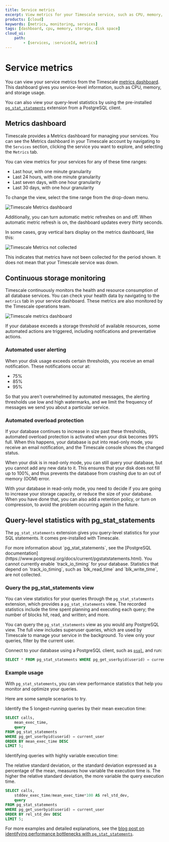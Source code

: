 ```yaml
---
title: Service metrics
excerpt: View metrics for your Timescale service, such as CPU, memory, and storage usage
products: [cloud]
keywords: [metrics, monitoring, services]
tags: [dashboard, cpu, memory, storage, disk space]
cloud_ui:
    path:
        - [services, :serviceId, metrics]
---
```


# Service metrics

You can view your service metrics from the Timescale
[metrics dashboard][metrics-dashboard]. This dashboard gives you service-level
information, such as CPU, memory, and storage usage.

You can also view your query-level statistics by using the pre-installed
[`pg_stat_statements`][pg-stat] extension from a PostgreSQL client.

## Metrics dashboard

Timescale provides a Metrics dashboard for managing your services. You can
see the Metrics dashboard in your Timescale account by navigating to the
`Services` section, clicking the service you want to explore, and selecting the
`Metrics` tab.

You can view metrics for your services for any of these time ranges:

*   Last hour, with one minute granularity
*   Last 24 hours, with one minute granularity
*   Last seven days, with one hour granularity
*   Last 30 days, with one hour granularity

To change the view, select the time range from the drop-down menu.

<img class="main-content__illustration" src="https://s3.amazonaws.com/assets.timescale.com/docs/images/tsc-metrics_lastmonth.png" alt="Timescale Metrics dashboard"/>

Additionally, you can turn automatic metric refreshes on and off. When automatic
metric refresh is on, the dashboard updates every thirty seconds.

In some cases, gray vertical bars display on the metrics dashboard, like this:

<img class="main-content__illustration" src="https://s3.amazonaws.com/assets.timescale.com/docs/images/tsc-metrics_graybar.png" alt="Timescale Metrics not collected"/>

This indicates that metrics have not been collected for the period shown. It
does not mean that your Timescale service was down.

## Continuous storage monitoring

Timescale continuously monitors the health and resource consumption of all
database services. You can check your health data by navigating to the `metrics`
tab in your service dashboard. These metrics are also monitored by the Timescale
operations team.

<img class="main-content__illustration" src="https://s3.amazonaws.com/assets.timescale.com/docs/images/tsc-disk-metrics.png" alt="Timescale metrics dashboard"/>

If your database exceeds a storage threshold of available resources, some
automated actions are triggered, including notifications and preventative
actions.

### Automated user alerting

When your disk usage exceeds certain thresholds, you receive an email
notification. These notifications occur at:

*   75%
*   85%
*   95%

So that you aren't overwhelmed by automated messages, the alerting thresholds use
low and high watermarks, and we limit the frequency of messages we send you
about a particular service.

### Automated overload protection

If your database continues to increase in size past these thresholds, automated
overload protection is activated when your disk becomes 99% full. When this
happens, your database is put into read-only mode, you receive an
email notification, and the Timescale console shows the changed status.

When your disk is in read-only mode, you can still query your database, but you
cannot add any new data to it. This ensures that your disk does not fill up
to 100%, and thus prevents the database from crashing due to an out of memory (OOM)
error.

With your database in read-only mode, you need to decide if you are going to
increase your storage capacity, or reduce the size of your database. When you
have done that, you can also add a retention policy, or turn on compression, to
avoid the problem occurring again in the future.

## Query-level statistics with pg_stat_statements

The `pg_stat_statements` extension gives you query-level statistics for your SQL
statements. It comes pre-installed with Timescale.

<Highlight type="note">
For more information about `pg_stat_statements`, see the
[PostgreSQL documentation](https://www.postgresql.org/docs/current/pgstatstatements.html).
</Highlight>

<Highlight type="important">
You cannot currently enable `track_io_timing` for your database. Statistics that
depend on `track_io_timing`, such as `blk_read_time` and `blk_write_time`, are
not collected.
</Highlight>

### Query the pg_stat_statements view

You can view statistics for your queries through the `pg_stat_statements`
extension, which provides a `pg_stat_statements` view. The recorded statistics
include the time spent planning and executing each query; the number of blocks
hit, read, and written; and more.

You can query the `pg_stat_statements` view as you would any PostgreSQL view.
The full view includes superuser queries, which are used by Timescale to
manage your service in the background. To view only your
queries, filter by the current user.

Connect to your database using a PostgreSQL client, such as [`psql`][psql], and
run:

```sql
SELECT * FROM pg_stat_statements WHERE pg_get_userbyid(userid) = current_user;
```

### Example usage

With `pg_stat_statements`, you can view performance statistics that help you
monitor and optimize your queries.

Here are some sample scenarios to try.

Identify the 5 longest-running queries by their mean execution time:

```sql
SELECT calls,
    mean_exec_time,
    query
FROM pg_stat_statements
WHERE pg_get_userbyid(userid) = current_user
ORDER BY mean_exec_time DESC
LIMIT 5;
```

Identifying queries with highly variable execution time:

The relative standard deviation, or the standard deviation expressed as a
percentage of the mean, measures how variable the execution time is. The higher
the relative standard deviation, the more variable the query execution time.

```sql
SELECT calls,
    stddev_exec_time/mean_exec_time*100 AS rel_std_dev,
    query
FROM pg_stat_statements
WHERE pg_get_userbyid(userid) = current_user
ORDER BY rel_std_dev DESC
LIMIT 5;
```

For more examples and detailed explanations, see the [blog post on identifying
performance bottlenecks with `pg_stat_statements`][blog-pg_stat_statements].

[metrics-dashboard]: /use-timescale/:currentVersion:/metrics-logging/service-metrics/
[pg-stat]: /use-timescale/:currentVersion:/metrics-logging/service-metrics/#query-level-statistics-with-pg_stat_statements
[blog-pg_stat_statements]: <https://www.timescale.com/blog/identify-postgresql-performance-bottlenecks-with-pg_stat_statements/>
[psql]: /use-timescale/:currentVersion:/connecting/about-psql/
